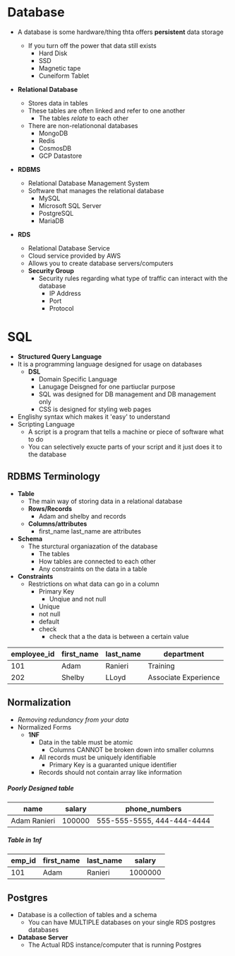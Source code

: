 # Database
- A database is some hardware/thing thta offers **persistent** data storage
  - If you turn off the power that data still exists
    - Hard Disk
    - SSD
    - Magnetic tape
    - Cuneiform Tablet
- **Relational Database**
  - Stores data in tables
  - These tables are often linked and refer to one another
    - The tables *relate* to each other
  - There are non-relationonal databases 
    - MongoDB
    - Redis
    - CosmosDB
    - GCP Datastore
- **RDBMS**
  - Relational Database Management System
  - Software that manages the relational database
    - MySQL
    - Microsoft SQL Server
    - PostgreSQL
    - MariaDB

- **RDS**
  - Relational Database Service
  - Cloud service provided by AWS
  - Allows you to create database servers/computers 
  - **Security Group**
    - Security rules regarding what type of traffic can interact with the  database
      - IP Address
      - Port
      - Protocol

# SQL
- **Structured Query Language**
- It is a programming language designed for usage on databases
  - **DSL**
    - Domain Specific Language
    - Lanugage Deisgned for one partiuclar purpose
    - SQL was designed for DB management and DB management only
    - CSS is designed for styling web pages
- Englishy syntax which makes it 'easy' to understand
- Scripting Language
  - A script is a program that tells a machine or piece of software what to do
  - You can selectively exucte parts of your script and it just does it to the database

## RDBMS Terminology
- **Table**
  - The main way of storing data in a relational database
  - **Rows/Records**
    - Adam and shelby and records
  - **Columns/attributes**
    - first_name last_name are attributes
- **Schema**
  - The sturctural organiazation of the database
    - The tables
    - How tables are connected to each other
    - Any constraints on the data in a table
- **Constraints**
  - Restrictions on what data can go in a column
    - Primary Key
      - Unqiue and not null
    - Unique
    - not null
    - default
    - check 
      - check that a the data is between a certain value

  
|employee_id| first_name|last_name| department|
|-----------|-----------|---------|-----------|
|101|Adam|Ranieri|Training|
|202|Shelby|LLoyd|Associate Experience|

## Normalization
- *Removing redundancy from your data*
- Normalized Forms
  - **1NF**
    - Data in the table must be atomic
      - Columns CANNOT be broken down into smaller columns
    - All records must be uniquely identifiable
      - Primary Key is a guaranted unique identifier
    - Records should not contain array like information
##### Poorly Designed table
|name|salary|phone_numbers|
|----|------|------------|
|Adam Ranieri|100000| 555-555-5555, 444-444-4444|

##### Table in 1nf

|emp_id|first_name|last_name|salary|
|------|----------|---------|------|
|101|Adam|Ranieri|1000000



## Postgres
- Database is a collection of tables and a schema
  - You can have MULTIPLE databases on your single RDS postgres databases
- **Database Server**
  - The Actual RDS instance/computer that is running Postgres